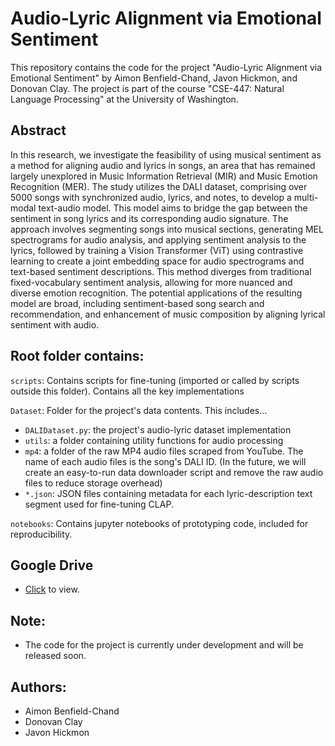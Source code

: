 # Audio-Lyric Alignment via Emotional Sentiment
This repository contains the code for the project "Audio-Lyric Alignment via Emotional Sentiment" by Aimon Benfield-Chand, Javon Hickmon, and Donovan Clay. The project is part of the course "CSE-447: Natural Language Processing" at the University of Washington.

## Abstract
In this research, we investigate the feasibility of using musical sentiment as a method for aligning audio and lyrics in songs, an area that has remained largely unexplored in Music Information Retrieval (MIR) and Music Emotion Recognition (MER). The study utilizes the DALI dataset, comprising over 5000 songs with synchronized audio, lyrics, and notes, to develop a multi-modal text-audio model. This model aims to bridge the gap between the sentiment in song lyrics and its corresponding audio signature. The approach involves segmenting songs into musical sections, generating MEL spectrograms for audio analysis, and applying sentiment analysis to the lyrics, followed by training a Vision Transformer (ViT) using contrastive learning to create a joint embedding space for audio spectrograms and text-based sentiment descriptions. This method diverges from traditional fixed-vocabulary sentiment analysis, allowing for more nuanced and diverse emotion recognition. The potential applications of the resulting model are broad, including sentiment-based song search and recommendation, and enhancement of music composition by aligning lyrical sentiment with audio.

## Root folder contains:
`scripts`: Contains scripts for fine-tuning  (imported or called by scripts outside this folder). Contains all the key implementations

`Dataset`: Folder for the project's data contents. This includes...
- `DALIDataset.py`: the project's audio-lyric dataset implementation
- `utils`: a folder containing utility functions for audio processing
- `mp4`: a folder of the raw MP4 audio files scraped from YouTube. The name of each audio files is the song's DALI ID. (In the future, we will create an easy-to-run data downloader script and remove the raw audio files to reduce storage overhead)
- `*.json`: JSON files containing metadata for each lyric-description text segment used for fine-tuning CLAP.

`notebooks`: Contains jupyter notebooks of prototyping code, included for reproducibility.

## Google Drive
- [Click](https://drive.google.com/drive/u/4/folders/1gaKDPwmVh8GvBVmySpjS11Jrf1zDOZIx) to view.

## Note:
- The code for the project is currently under development and will be released soon.

## Authors:
- Aimon Benfield-Chand
- Donovan Clay
- Javon Hickmon
